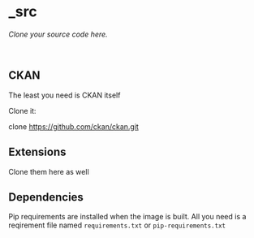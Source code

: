 _src
====

_Clone your source code here._

<br>

## CKAN

The least you need is CKAN itself

Clone it:

  clone https://github.com/ckan/ckan.git

## Extensions

Clone them here as well

## Dependencies

Pip requirements are installed when the image is built.
All you need is a reqirement file named `requirements.txt` or `pip-requirements.txt`


